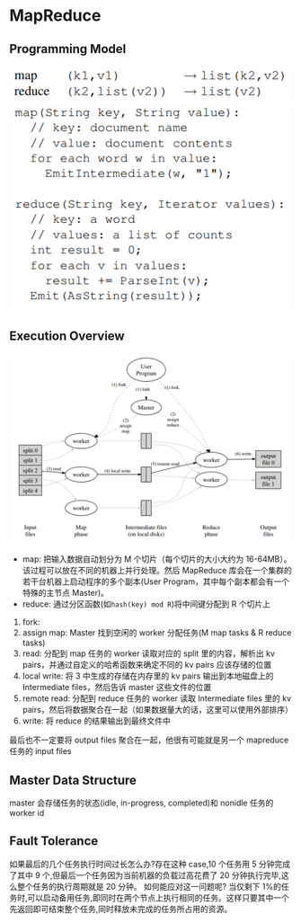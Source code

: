 # MapReduce

## Programming Model

![alt text](images/MD-1.png)
![alt text](images/MD-2.png)

## Execution Overview

![alt text](images/MD-3.png)

- map: 把输入数据自动划分为 M 个切片（每个切片的大小大约为 16-64MB）。该过程可以放在不同的机器上并行处理。然后 MapReduce 库会在一个集群的若干台机器上启动程序的多个副本(User Program，其中每个副本都会有一个特殊的主节点 Master)。
- reduce: 通过分区函数(如`hash(key) mod R`)将中间键分配到 R 个切片上

1. fork:
2. assign map: Master 找到空闲的 worker 分配任务(M map tasks & R reduce tasks)
3. read: 分配到 map 任务的 worker 读取对应的 split 里的内容，解析出 kv pairs，并通过自定义的哈希函数来确定不同的 kv pairs 应该存储的位置
4. local write: 将 3 中生成的存储在内存里的 kv pairs 输出到本地磁盘上的 Intermediate files，然后告诉 master 这些文件的位置
5. remote read: 分配到 reduce 任务的 worker 读取 Intermediate files 里的 kv pairs，然后将数据聚合在一起（如果数据量大的话，这里可以使用外部排序）
6. write: 将 reduce 的结果输出到最终文件中

最后也不一定要将 output files 聚合在一起，他很有可能就是另一个 mapreduce 任务的 input files

## Master Data Structure

master 会存储任务的状态(idle, in-progress, completed)和 nonidle 任务的 worker id

## Fault Tolerance

如果最后的几个任务执行时间过长怎么办?存在这种 case,10 个任务用 5 分钟完成了其中 9 个,但最后一个任务因为当前机器的负载过高花费了 20 分钟执行完毕,这么整个任务的执行周期就是 20 分钟。 如何能应对这一问题呢?
当仅剩下 1%的任务时,可以启动备用任务,即同时在两个节点上执行相同的任务。这样只要其中一个先返回即可结束整个任务,同时释放未完成的任务所占用的资源。
